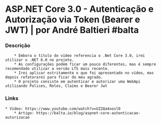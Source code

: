 # ASP.NET Core 3.0 - Autenticação e Autorização via Token (Bearer e JWT) | por André Baltieri #balta

### Descrição
        * Embora o título do vídeo referencia o .Net Core 3.0, irei utilizar o .NET 6.0 no projeto.
        * As configurações podem ficar um pouco diferentes, mas é sempre recomendado utilizar a versão LTS mais recente.
        * Irei aplicar estritamente o que foi apresentado no vídeo, mas depois refatorarei para ficar do meu agrado.
        * O projeto consiste em autenticar e autorizar uma WebApi utilizando Polices, Roles, Claims e Bearer Jwt
        
### Links
	* Vídeo: https://www.youtube.com/watch?v=UZ2Qa4xosl0
        * Artigo: https://balta.io/blog/aspnet-core-autenticacao-autorizacao